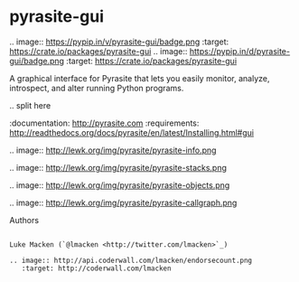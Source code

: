 pyrasite-gui
============

.. image:: https://pypip.in/v/pyrasite-gui/badge.png
   :target: https://crate.io/packages/pyrasite-gui
.. image:: https://pypip.in/d/pyrasite-gui/badge.png
   :target: https://crate.io/packages/pyrasite-gui

A graphical interface for Pyrasite that lets you easily monitor, analyze,
introspect, and alter running Python programs.

.. split here

:documentation: http://pyrasite.com
:requirements: http://readthedocs.org/docs/pyrasite/en/latest/Installing.html#gui

.. image:: http://lewk.org/img/pyrasite/pyrasite-info.png

.. image:: http://lewk.org/img/pyrasite/pyrasite-stacks.png

.. image:: http://lewk.org/img/pyrasite/pyrasite-objects.png

.. image:: http://lewk.org/img/pyrasite/pyrasite-callgraph.png

Authors
~~~~~~~

Luke Macken (`@lmacken <http://twitter.com/lmacken>`_)

.. image:: http://api.coderwall.com/lmacken/endorsecount.png
   :target: http://coderwall.com/lmacken
